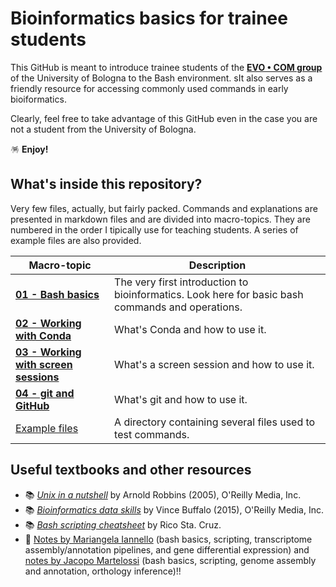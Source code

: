 # Bioinformatics basics for trainee students
This GitHub is meant to introduce trainee students of the **[EVO • COM group](https://sites.google.com/view/evo-com-unibo/home)** of the University of Bologna to the Bash environment. sIt also serves as a friendly resource for accessing commonly used commands in early bioiformatics.

Clearly, feel free to take advantage of this GitHub even in the case you are not a student from the University of Bologna.

🪅 **Enjoy!**

## What's inside this repository?

Very few files, actually, but fairly packed. Commands and explanations are presented in markdown files and are divided into macro-topics. They are numbered in the order I tipically use for teaching students. A series of example files are also provided.

| Macro-topic | Description |
| --- | --- |
| [**01 - Bash basics**](./01_bash_basics.md) | The very first introduction to bioinformatics. Look here for basic bash commands and operations. | 
| [**02 - Working with Conda**](./02_working_with_conda.md) | What's Conda and how to use it. |
| [**03 - Working with screen sessions**](./03_working_in_screen_sessions.md) | What's a screen session and how to use it. |
| [**04 - git and GitHub**](./04_git_and_github.md) | What's git and how to use it.
| [Example files](./example_files/) | A directory containing several files used to test commands. |

## Useful textbooks and other resources
  - 📚 [*Unix in a nutshell*](https://www.oreilly.com/library/view/unix-in-a/0596100299/) by Arnold Robbins (2005), O'Reilly Media, Inc.
  - 📚 [*Bioinformatics data skills*](https://www.oreilly.com/library/view/bioinformatics-data-skills/9781449367480/) by Vince Buffalo (2015), O'Reilly Media, Inc.
  - 📚 [*Bash scripting cheatsheet*](https://devhints.io/bash) by Rico Sta. Cruz.
  - 📝 [Notes by Mariangela Iannello](https://github.com/MariangelaIannello/didattica) (bash basics, scripting, transcriptome assembly/annotation pipelines, and gene differential expression) and [notes by Jacopo Martelossi](https://github.com/jacopoM28/CompOmics_Tutorship/tree/main) (bash basics, scripting, genome assembly and annotation, orthology inference)!!
